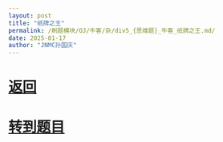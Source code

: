 ```yaml
---
layout: post
title: "纸牌之王"
permalink: /刷题模块/OJ/牛客/杂/div5_{思维题}_牛客_纸牌之王.md/
date: 2025-01-17
author: "JNMC孙国庆"
---
```


# [返回](https://aliceauto.github.io/%E5%88%B7%E9%A2%98%E6%A8%A1%E5%9D%97/OJ/)
# [转到题目](https://ac.nowcoder.com/acm/contest/18839/1041)